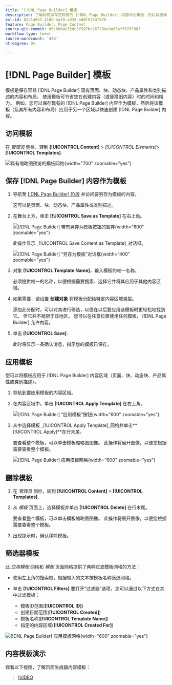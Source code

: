 ```yaml
---
title: ’[!DNL Page Builder] 模板
description: 了解如何保存您现有的 [!DNL Page Builder] 内容作为模板，然后将该模板应用于其他区域。
exl-id: 02c1a93f-4186-4af9-ad35-bd0f5734f979
feature: Page Builder, Page Content
source-git-commit: 06c8864e35dc37997bc26720ee9a95aff97f7987
workflow-type: tm+mt
source-wordcount: '478'
ht-degree: 0%

---
```


# [!DNL Page Builder] 模板

模板是保存容器 [!DNL Page Builder] 现有页面、块、动态块、产品属性和类别描述的内容和布局。 使用模板可节省您在创建内容（或替换旧内容）时的时间和精力。 例如，您可以保存现有的 [!DNL Page Builder] 内容作为模板，然后将该模板（及其所有内容和布局）应用于另一个区域以快速创建 [!DNL Page Builder] 内容。

## 访问模板

在 _管理员_ 侧栏，转到 **[!UICONTROL Content]** > _[!UICONTROL Elements]_>**[!UICONTROL Templates]**.

![具有缩略图预览的模板网格](./assets/templates-list.png){width="700" zoomable="yes"}

## 保存 [!DNL Page Builder] 内容作为模板

1. 导航至 [[!DNL Page Builder] 阶段](workspace.md#stage) 并访问要另存为模板的内容。

   这可以是页面、块、动态块、产品属性或类别描述。

1. 在舞台上方，单击 **[!UICONTROL Save as Template]** 在右上角。

   ![[!DNL Page Builder] 带有另存为模板按钮的暂存](./assets/pb-templates-saveastemplate-button.png){width="600" zoomable="yes"}

   此操作显示 _[!UICONTROL Save Content as Template]_对话框。

   ![[!DNL Page Builder] “另存为模板”对话框](./assets/pb-templates-save-dialog.png){width="400" zoomable="yes"}

1. 对象 **[!UICONTROL Template Name]**，输入模板的唯一名称。

   必须提供唯一的名称，以便根据需要搜索、选择它并将其应用于其他内容区域。

1. 如果需要，请设置 **创建对象** 将模板分配给特定内容区域类型。

   添加此分配时，可以对其进行筛选，以便在以后要应用该模板时更轻松地找到它。 但它并不局限于该地区。 您可以在任意位置使用任何模板， [!DNL Page Builder] 允许内容。

1. 单击 **[!UICONTROL Save]**.

   此时将显示一条确认消息，指示您的模板已保存。

## 应用模板

您可以将模板应用于 [!DNL Page Builder] 内容区域（页面、块、动态块、产品属性或类别描述）。

1. 导航到要应用模板的内容区域。

1. 在内容区域中，单击 **[!UICONTROL Apply Template]** 在右上角。

   ![[!DNL Page Builder] “应用模板”按钮](./assets/pb-templates-applytemplate-button.png){width="600" zoomable="yes"}

1. 从中选择模板 _[!UICONTROL Apply Template]_网格并单击&#x200B;**[!UICONTROL Apply]**在行末尾。

   要查看整个模板，可以单击模板缩略图图像。 此操作将展开图像，以便您根据需要查看整个模板。

   ![[!DNL Page Builder] 应用模板网格](./assets/pb-templates-apply-slideout-nofilters.png){width="600" zoomable="yes"}

## 删除模板

1. 在 _管理员_ 侧栏，转到 **[!UICONTROL Content]** > **[!UICONTROL Templates]**.

1. 从 _模板_ 页面上，选择模板并单击 **[!UICONTROL Delete]** 在行末尾。

   要查看整个模板，可以单击模板缩略图图像。 此操作将展开图像，以便您根据需要查看整个模板。

1. 出现提示时，确认移除模板。

## 筛选器模板

此 _应用模板_ 网格和 _模板_ 页面网格提供了两种过滤模板网格的方法：

- 使用左上角的搜索框，根据输入的文本按模板名称筛选网格。

- 单击 **[!UICONTROL Filters]** 要打开“过滤器”选项，您可以通过以下方式在其中过滤模板：

   - 模板ID范围(**[!UICONTROL ID]**)
   - 创建日期范围(**[!UICONTROL Created]**)
   - 模板名称(**[!UICONTROL Template Name]**)
   - 指定的内容区域(**[!UICONTROL Created For]**)

![[!DNL Page Builder] 应用模板网格](./assets/pb-templates-apply-slideout-withfilters.png){width="600" zoomable="yes"}

## 内容模板演示

观看以下视频，了解页面生成器内容模板：

>[!VIDEO](https://video.tv.adobe.com/v/343787?quality=12)
